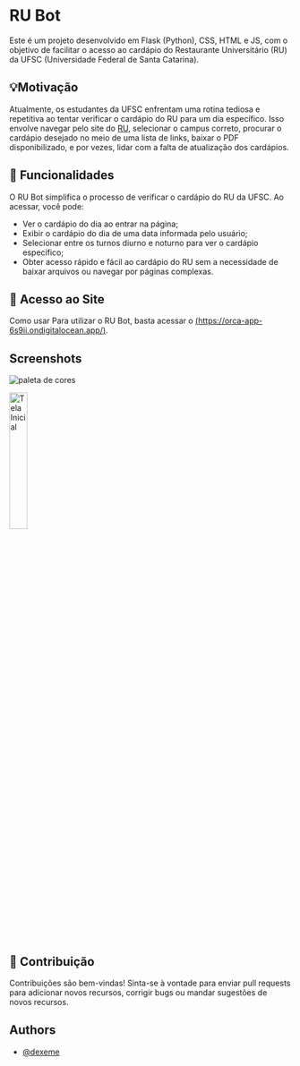 # RU Bot

Este é um projeto desenvolvido em Flask (Python), CSS, HTML e JS, com o objetivo de facilitar o acesso ao cardápio do Restaurante Universitário (RU) da UFSC (Universidade Federal de Santa Catarina). 

## 💡Motivação

Atualmente, os estudantes da UFSC enfrentam uma rotina tediosa e repetitiva ao tentar verificar o cardápio do RU para um dia específico. Isso envolve navegar pelo site do [RU](https://ru.ufsc.br/cardapios/), selecionar o campus correto, procurar o cardápio desejado no meio de uma lista de links, baixar o PDF disponibilizado, e por vezes, lidar com a falta de atualização dos cardápios.


## 📆 Funcionalidades

O RU Bot simplifica o processo de verificar o cardápio do RU da UFSC. Ao acessar, você pode:

- Ver o cardápio do dia ao entrar na página;
- Exibir o cardápio do dia de uma data informada pelo usuário;
- Selecionar entre os turnos diurno e noturno para ver o cardápio específico;
- Obter acesso rápido e fácil ao cardápio do RU sem a necessidade de baixar arquivos ou navegar por páginas complexas.

## 🔗 Acesso ao Site

Como usar
Para utilizar o RU Bot, basta acessar o [(https://orca-app-6s9ii.ondigitalocean.app/)](url).

## Screenshots

![paleta de cores](https://github.com/dexeme/ru-bot/assets/99209014/e1ad4e7f-eb81-4677-936a-f3bb6142c544)

<img src="https://github.com/dexeme/ru-bot/assets/99209014/56a75d79-f25b-46a1-b383-2f2b91b53562" alt="Tela Inicial" width="25%">


## 🔧 Contribuição

Contribuições são bem-vindas! Sinta-se à vontade para enviar pull requests para adicionar novos recursos, corrigir bugs ou mandar sugestões de novos recursos.

## Authors

- [@dexeme](https://www.github.com/dexeme)
